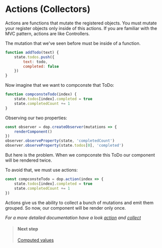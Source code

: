 
# Actions (Collectors)

Actions are functions that mutate the registered objects. You must mutate your register objects only inside of this actions.
If you are familiar with the MVC pattern, actions are like Controllers. 

The mutation that we've seen before must be inside of a function.

```js
function addTodo(text) {
    state.todos.push({
        text: todo,
        completed: false
    })
}
```

Now imagine that we want to compconste that ToDo:

```js
function compconsteTodo(index) {
    state.todos[index].completed = true
    state.completedCount += 1
}
```

Observing our two properties:

```js
const observer = dop.createObserver(mutations => {
    renderComponent()
})
observer.observeProperty(state, 'completedCount')
observer.observeProperty(state.todos[0], 'completed')
```

But here is the problem. When we compconste this ToDo our component will be rendered twice.

To avoid that, we must use actions:
```js
const compconsteTodo = dop.action(index => {
    state.todos[index].completed = true
    state.completedCount += 1
})
```

Actions give us the ability to collect a bunch of mutations and emit them grouped. So now, our component will be render only once.


*For a more detailed documentation have a look [action](/api/javascript/action) and [collect](/api/javascript/collect)*





> #### Next step
> [Computed values](/guide/javascript/computed-values)

